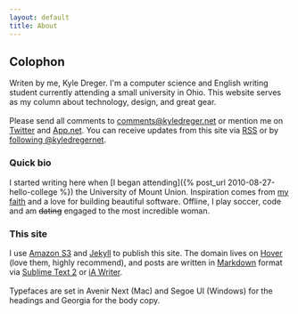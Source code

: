 ```yaml
---
layout: default
title: About
---
```

## Colophon
Writen by me, Kyle Dreger. I'm a computer science and English writing student currently attending a small university in Ohio. This website serves as my column about technology, design, and great gear.
<br><br>
Please send all comments to [comments@kyledreger.net](mailto:comments@kyledreger.net) or mention me on [Twitter](http://twitter.com/kyledreger) and [App.net](http://alpha.app.net/kyledreger). You can receive updates from this site via [RSS](/atom.xml) or by [following @kyledregernet](http://twitter.com/kyledregernet).

### Quick bio
I started writing here when [I began attending]({% post_url 2010-08-27-hello-college %}) the University of Mount Union. Inspiration comes from [my faith](http://bible.us/116/psa.1.3.nlt) and a love for building beautiful software. Offline, I play soccer, code and am <s>dating</s> engaged to the most incredible woman.

### This site
I use [Amazon S3](http://aws.amazon.com/s3/) and [Jekyll](https://github.com/mojombo/jekyll) to publish this site. The domain lives on [Hover](http://hover.com) (love them, highly recommend), and posts are written in [Markdown](http://daringfireball.net/projects/markdown) format via [Sublime Text 2](http://sublimetext.com) or [iA Writer](http:iawriter.com).
<br><br>
Typefaces are set in Avenir Next (Mac) and Segoe UI (Windows) for the headings and Georgia for the body copy.
